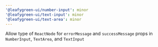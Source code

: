 ```yaml
---
'@leafygreen-ui/number-input': minor
'@leafygreen-ui/text-input': minor
'@leafygreen-ui/text-area': minor
---
```


Allow type of `ReactNode` for `errorMessage` and `successMessage` props in `NumberInput`, `TextArea`, and `TextInput`
